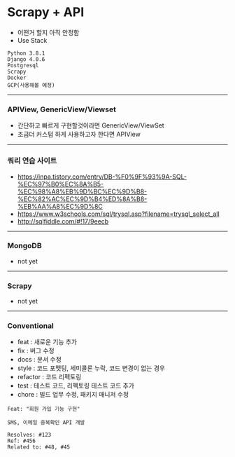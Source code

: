 Scrapy + API
===
- 어떤거 할지 아직 안정함
- Use Stack
```text
Python 3.8.1
Django 4.0.6
Postgresql
Scrapy
Docker
GCP(사용해볼 예정)
```
---
### APIView, GenericView/Viewset
- 간단하고 빠르게 구현할것이라면 GenericView/ViewSet
- 조금더 커스텀 하게 사용하고자 한다면 APIView
---
### 쿼리 연습 사이트
- https://inpa.tistory.com/entry/DB-%F0%9F%93%9A-SQL-%EC%97%B0%EC%8A%B5-%EC%98%A8%EB%9D%BC%EC%9D%B8-%EC%82%AC%EC%9D%B4%ED%8A%B8-%EB%AA%A8%EC%9D%8C
- https://www.w3schools.com/sql/trysql.asp?filename=trysql_select_all
- http://sqlfiddle.com/#!17/9eecb
---
### MongoDB
- not yet
---
### Scrapy
- not yet
---
### Conventional
- feat : 새로운 기능 추가
- fix : 버그 수정
- docs : 문서 수정
- style : 코드 포맷팅, 세미콜론 누락, 코드 변경이 없는 경우
- refactor : 코드 리펙토링
- test : 테스트 코드, 리펙토링 테스트 코드 추가
- chore : 빌드 업무 수정, 패키지 매니저 수정
```text
Feat: "회원 가입 기능 구현"

SMS, 이메일 중복확인 API 개발

Resolves: #123
Ref: #456
Related to: #48, #45
```